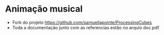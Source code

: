 # Animação musical

* Fork do projeto https://github.com/samuellapointe/ProcessingCubes
* Toda a documentação junto com as referencias estão no arquio doc.pdf
